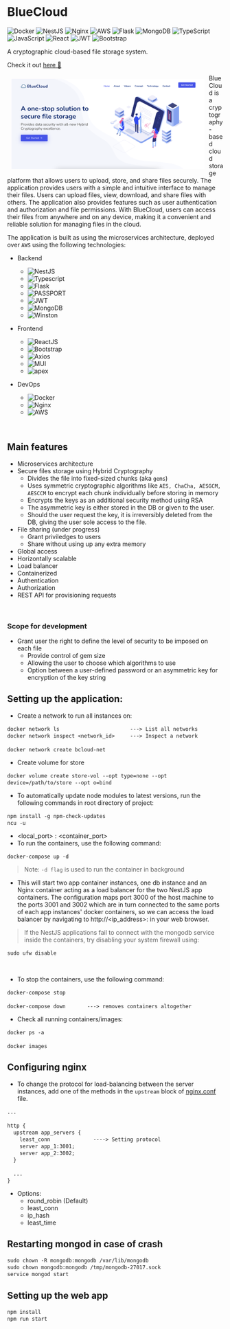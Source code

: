 # BlueCloud 

![Docker](https://img.shields.io/badge/docker-%230db7ed.svg?style=for-the-badge&logo=docker&logoColor=white)
![NestJS](https://img.shields.io/badge/nestjs-%23E0234E.svg?style=for-the-badge&logo=nestjs&logoColor=white)
![Nginx](https://img.shields.io/badge/nginx-%23009639.svg?style=for-the-badge&logo=nginx&logoColor=white)
![AWS](https://img.shields.io/badge/AWS-%23FF9900.svg?style=for-the-badge&logo=amazon-aws&logoColor=white)
![Flask](https://img.shields.io/badge/flask-%23000.svg?style=for-the-badge&logo=flask&logoColor=white)
![MongoDB](https://img.shields.io/badge/MongoDB-%234ea94b.svg?style=for-the-badge&logo=mongodb&logoColor=white)
![TypeScript](https://img.shields.io/badge/typescript-%23007ACC.svg?style=for-the-badge&logo=typescript&logoColor=white)
![JavaScript](https://img.shields.io/badge/javascript-%23323330.svg?style=for-the-badge&logo=javascript&logoColor=%23F7DF1E)
![React](https://img.shields.io/badge/react-%2320232a.svg?style=for-the-badge&logo=react&logoColor=%2361DAFB)
![JWT](https://img.shields.io/badge/JWT-black?style=for-the-badge&logo=JSON%20web%20tokens)
![Bootstrap](https://img.shields.io/badge/bootstrap-%23563D7C.svg?style=for-the-badge&logo=bootstrap&logoColor=white)

A cryptographic cloud-based file storage system.

Check it out [here 🔗](http://3.104.70.53/)

<img src="webv2\public\landing-page.png" align="left" width="450" hspace="10" vspace="10">

BlueCloud is a cryptography-based cloud storage platform that allows users to upload, store, and share files securely. The application provides users with a simple and intuitive interface to manage their files. Users can upload files, view, download, and share files with others. The application also provides features such as user authentication and authorization and file permissions. With BlueCloud, users can access their files from anywhere and on any device, making it a convenient and reliable solution for managing files in the cloud. 

The application is built as using the microservices architecture, deployed over `AWS` using the following technologies:
- Backend
  - <img alt="NestJS" src="https://img.shields.io/badge/NestJS-•-orange" />
  - <img alt="Typescript" src="https://img.shields.io/badge/TS/JS-•-pink" />
  - <img alt="Flask" src="https://img.shields.io/badge/Flask-•-brown" />
  - <img alt="PASSPORT" src="https://img.shields.io/badge/Passport-•-yellow" />
  - <img alt="JWT" src="https://img.shields.io/badge/JWT-•-peach" /> 
  - <img alt="MongoDB" src="https://img.shields.io/badge/MongoDB-•-green" /> 
  - <img alt="Winston" src="https://img.shields.io/badge/Winston-•-yellow" />

- Frontend
  - <img alt="ReactJS" src="https://img.shields.io/badge/ReactJS-•-red" />
  - <img alt="Bootstrap" src="https://img.shields.io/badge/Bootstrap-•-black" /> 
  - <img alt="Axios" src="https://img.shields.io/badge/Axios-•-orange" />
  - <img alt="MUI" src="https://img.shields.io/badge/MUI-•-brown" />
  - <img alt="apex" src="https://img.shields.io/badge/ApexCharts-•-violet" />

- DevOps
  - <img alt="Docker" src="https://img.shields.io/badge/Docker-•-blue" />
  - <img alt="Nginx" src="https://img.shields.io/badge/Nginx-•-violet" />
  - <img alt="AWS" src="https://img.shields.io/badge/AWS-•-brown" />

<br>

## Main features
- Microservices architecture
- Secure files storage using Hybrid Cryptography
  - Divides the file into fixed-sized chunks (aka `gems`)
  - Uses symmetric cryptographic algorithms like `AES, ChaCha, AESGCM, AESCCM` to encrypt each chunk individually before storing in memory
  - Encrypts the keys as an additional security method using RSA
  - The asymmetric key is either stored in the DB or given to the user.
  - Should the user request the key, it is irreversibly deleted from the DB, giving the user sole access to the file.
- File sharing (under progress)
  - Grant priviledges to users
  - Share without using up any extra memory
- Global access
- Horizontally scalable
- Load balancer
- Containerized
- Authentication
- Authorization
- REST API for provisioning requests

<br>

### Scope for development
- Grant user the right to define the level of security to be imposed on each file
  - Provide control of gem size
  - Allowing the user to choose which algorithms to use
  - Option between a user-defined password or an asymmetric key for encryption of the key string


## Setting up the application:

- Create a network to run all instances on: 
```
docker network ls                       ---> List all networks
docker network inspect <network_id>     ---> Inspect a network

docker network create bcloud-net
```
- Create volume for store
```
docker volume create store-vol --opt type=none --opt device=/path/to/store --opt o=bind
```

- To automatically update node modules to latest versions, run the following commands in root directory of project: 
```
npm install -g npm-check-updates
ncu -u
```
- <local_port> : <container_port>
- To run the containers, use the following command: 

```
docker-compose up -d
```
> Note: `-d flag` is used to run the container in background

- This will start two app container instances, one db instance and an Nginx container acting as a load balancer for the two NestJS app containers. The configuration maps port 3000 of the host machine to the ports 3001 and 3002 which are in turn connected to the same ports of each app instances' docker containers, so we can access the load balancer by navigating to http://<ip_address>:<port> in your web browser.

> If the NestJS applications fail to connect with the mongodb service inside the containers, try disabling your system firewall using:
```
sudo ufw disable
```

<br>

- To stop the containers, use the following command: 

```
docker-compose stop

docker-compose down       ---> removes containers altogether
```

- Check all running containers/images:
```
docker ps -a

docker images
```

## Configuring nginx 

- To change the protocol for load-balancing between the server instances, add one of the methods in the `upstream` block of [nginx.conf](load-balancer/nginx.conf) file.

```
...

http {
  upstream app_servers {
    least_conn              ----> Setting protocol
    server app_1:3001;
    server app_2:3002;
  }

  ...
}

```

- Options:
    - round_robin (Default)
    - least_conn
    - ip_hash
    - least_time

## Restarting mongod in case of crash

```
sudo chown -R mongodb:mongodb /var/lib/mongodb 
sudo chown mongodb:mongodb /tmp/mongodb-27017.sock
service mongod start
```

## Setting up the web app

```
npm install
npm run start
```
